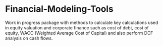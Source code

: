 # Financial-Modeling-Tools
Work in progress package with methods to calculate key calculations used in equity valuation and corporate finance
such as cost of debt, cost of equity, WACC (Weighted Average Cost of Capital) and also perform DCF analysis on cash flows.


